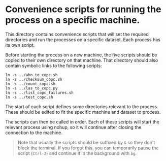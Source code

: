 # Convenience scripts for running the process on a specific machine.
This directory contains convenience scripts that will set the required directories and run the processes on a specific dataset. Each process has its own script.

Before starting the process on a new machine, the five scripts should be copied to their own directory on that machine. That directory should also contain symbolic links to the following scripts:

```(bash)
ln -s ../ahn_to_copc.sh
ln -s ../checksum_copc.sh
ln -s ../count_copc.sh
ln -s ../las_to_copc.py
ln -s ../list_copc_failures.sh
ln -s ../test_copc.sh
```

The start of each script defines some directories relevant to the process. These should be edited to fit the specific machine and dataset to process.

The scripts can then be called in order. Each of these scripts will start the relevant process using nohup, so it will continue after closing the connection to the machine.

> Note that usually the scripts should be suffixed by `&` so they don't block the terminal. If you forgot this, you can temporarily pause the script (`Ctrl-Z`) and continue it in the background with `bg`.

